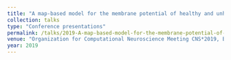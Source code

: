 ```yaml
---
title: "A map-based model for the membrane potential of healthy and unhealthy neurons and cardiac cells"
collection: talks
type: "Conference presentations"
permalink: /talks/2019-A-map-based-model-for-the-membrane-potential-of-healthy-and-unhealthy-neurons-and-cardiac-cells
venue: "Organization for Computational Neuroscience Meeting CNS*2019, Barcelona, Spain"
year: 2019
---
```

